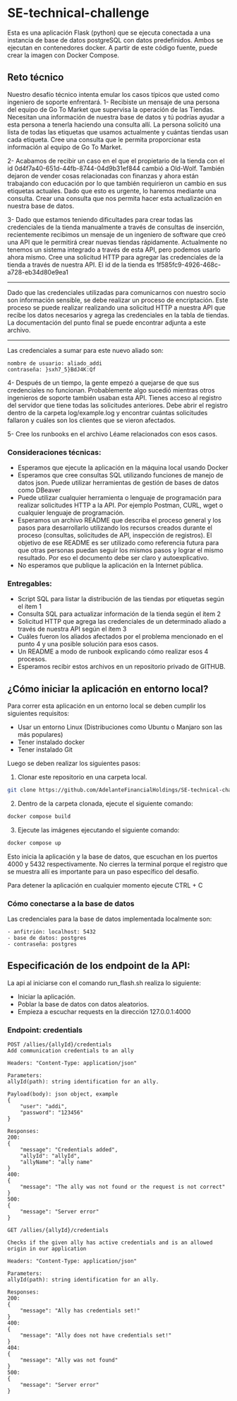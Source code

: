 # SE-technical-challenge
Esta es una aplicación Flask (python) que se ejecuta conectada a una instancia de base de datos postgreSQL con datos predefinidos. Ambos se ejecutan en contenedores docker.
A partir de este código fuente, puede crear la imagen con Docker Compose.
## Reto técnico
Nuestro desafío técnico intenta emular los casos típicos que usted como ingeniero de soporte enfrentará.
1- Recibiste un mensaje de una persona del equipo de Go To Market que supervisa la operación de las Tiendas. Necesitan una información de nuestra base de datos y tú podrías ayudar a esta persona a tenerla haciendo una consulta allí. La persona solicitó una lista de todas las etiquetas que usamos actualmente y cuántas tiendas usan cada etiqueta.
Cree una consulta que le permita proporcionar esta información al equipo de Go To Market.

2- Acabamos de recibir un caso en el que el propietario de la tienda con el id 0d4f7a40-651d-44fb-8744-04d9b31ef844 cambió a Old-Wolf. También dejaron de vender cosas relacionadas con finanzas y ahora están trabajando con educación por lo que también requirieron un cambio en sus etiquetas actuales. Dado que esto es urgente, lo haremos mediante una consulta.
Crear una consulta que nos permita hacer esta actualización en nuestra base de datos.

3- Dado que estamos teniendo dificultades para crear todas las credenciales de la tienda manualmente a través de consultas de inserción, recientemente recibimos un mensaje de un ingeniero de software que creó una API que le permitirá crear nuevas tiendas rápidamente. Actualmente no tenemos un sistema integrado a través de esta API, pero podemos usarlo ahora mismo.
Cree una solicitud HTTP para agregar las credenciales de la tienda a través de nuestra API. El id de la tienda es 1f585fc9-4926-468c-a728-eb34d80e9ea1

---
Dado que las credenciales utilizadas para comunicarnos con nuestro socio son información sensible, se debe realizar un proceso de encriptación. Este proceso se puede realizar realizando una solicitud HTTP a nuestra API que recibe los datos necesarios y agrega las credenciales en la tabla de tiendas. La documentación del punto final se puede encontrar adjunta a este archivo.

---

Las credenciales a sumar para este nuevo aliado son:
```
nombre de usuario: aliado_addi
contraseña: }sxh7_5}BdJ4K:Qf
```

4- Después de un tiempo, la gente empezó a quejarse de que sus credenciales no funcionan. Probablemente algo sucedió mientras otros ingenieros de soporte también usaban esta API. Tienes acceso al registro del servidor que tiene todas las solicitudes anteriores. Debe abrir el registro dentro de la carpeta log/example.log y encontrar cuántas solicitudes fallaron y cuáles son los clientes que se vieron afectados.

5- Cree los runbooks en el archivo Léame relacionados con esos casos.

### Consideraciones técnicas:
* Esperamos que ejecute la aplicación en la máquina local usando Docker
* Esperamos que cree consultas SQL utilizando funciones de manejo de datos json. Puede utilizar herramientas de gestión de bases de datos como DBeaver
* Puede utilizar cualquier herramienta o lenguaje de programación para realizar solicitudes HTTP a la API. Por ejemplo Postman, CURL, wget o cualquier lenguaje de programación.
* Esperamos un archivo README que describa el proceso general y los pasos para desarrollarlo utilizando los recursos creados durante el proceso (consultas, solicitudes de API, inspección de registros). El objetivo de ese README es ser utilizado como referencia futura para que otras personas puedan seguir los mismos pasos y lograr el mismo resultado. Por eso el documento debe ser claro y autoexplicativo.
* No esperamos que publique la aplicación en la Internet pública.

### Entregables:
- Script SQL para listar la distribución de las tiendas por etiquetas según el ítem 1
- Consulta SQL para actualizar información de la tienda según el ítem 2
- Solicitud HTTP que agrega las credenciales de un determinado aliado a través de nuestra API según el ítem 3
- Cuáles fueron los aliados afectados por el problema mencionado en el punto 4 y una posible solución para esos casos.
- Un README a modo de runbook explicando cómo realizar esos 4 procesos.
- Esperamos recibir estos archivos en un repositorio privado de GITHUB.

## ¿Cómo iniciar la aplicación en entorno local?
Para correr esta aplicación en un entorno local se deben cumplir los siguientes requisitos:

- Usar un entorno Linux (Distribuciones como Ubuntu o Manjaro son las más populares)
- Tener instalado docker
- Tener instalado Git

Luego se deben realizar los siguientes pasos:

1. Clonar este repositorio en una carpeta local.
```bash
git clone https://github.com/AdelanteFinancialHoldings/SE-technical-challenge.git
```
2. Dentro de la carpeta clonada, ejecute el siguiente comando:
```bash
docker compose build
```
3. Ejecute las imágenes ejecutando el siguiente comando:
```bash
docker compose up
```

Esto inicia la aplicación y la base de datos, que escuchan en los puertos 4000 y 5432 respectivamente. No cierres la terminal porque el registro que se muestra allí es importante para un paso específico del desafío.

Para detener la aplicación en cualquier momento ejecute CTRL + C
### Cómo conectarse a la base de datos
Las credenciales para la base de datos implementada localmente son:
```
- anfitrión: localhost: 5432
- base de datos: postgres
- contraseña: postgres
```

## Especificación de los endpoint de la API:
La api al iniciarse con el comando run_flash.sh realiza lo siguiente:
- Iniciar la aplicación.
- Poblar la base de datos con datos aleatorios.
- Empieza a escuchar requests en la dirección 127.0.0.1:4000
### Endpoint: credentials
```
POST /allies/{allyId}/credentials
Add communication credentials to an ally

Headers: "Content-Type: application/json"

Parameters:
allyId(path): string identification for an ally.

Payload(body): json object, example
{
	"user": "addi",
	"password": "123456"
}

Responses:
200: 
{
	"message": "Credentials added",
	"allyId": "allyId",
	"allyName": "ally name"
}
400:
{
	"message": "The ally was not found or the request is not correct"
}
500:
{
	"message": "Server error"
}
```

```
GET /allies/{allyId}/credentials

Checks if the given ally has active credentials and is an allowed origin in our application

Headers: "Content-Type: application/json"

Parameters:
allyId(path): string identification for an ally.

Responses:
200: 
{
	"message": "Ally has credentials set!"
}
400:
{
	"message": "Ally does not have credentials set!"
}
404:
{
	"message": "Ally was not found"
}
500:
{
	"message": "Server error"
}
```

